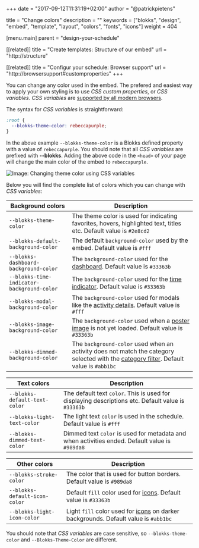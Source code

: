 +++
date            = "2017-09-12T11:31:19+02:00"
author          = "@patrickpietens"

title           = "Change colors"
description     = ""
keywords        = ["blokks", "design", "embed", "template", "layout", "colors", "fonts", "icons"]
weight          = 404

[menu.main]
parent          = "design-your-schedule"

[[related]]
title = "Create templates: Structure of our embed"
url = "http://structure"

[[related]]
title = "Configur your schedule: Browser support"
url = "http://browsersupport#customproperties"
+++

You can change any color used in the embed. The prefered and easiest way to apply your own styling is to use *CSS custom properties*, or *CSS variables*. *CSS variables* are [supported by all modern browsers](http://configure/browsersupport).

The syntax for *CSS variables* is straightforward:

```css
:root {
  --blokks-theme-color: rebeccapurple;
}
```

In the above example `--blokks-theme-color` is a Blokks defined property with a value of `rebeccapurple`. You should note that all *CSS variables* are prefixed with **--blokks**. Adding the above code in the `<head>` of your page will change the main color of the embed to `rebeccapurple`.

![Image: Changing theme color using CSS variables](https://blokks.co/docs/images/rebeccapurple.png)

Below you will find the complete list of colors which you can change with *CSS variables*:

| Background colors | Description |
|-------------------|-------------|
| `--blokks-theme-color` | The theme color is used for indicating favorites, hovers, highlighted text, titles etc. Default value is `#2e8cd2` |
| `--blokks-default-background-color` | The default `background-color` used by the embed. Default value is `#fff` |
| `--blokks-dashboard-background-color` | The `background-color` used for the [dashboard](http://blokks). Default value is `#33363b` |
| `--blokks-time-indicator-background-color` | The `background-color` used for the [time indicator](http://plc). Default value is `#33363b` |
| `--blokks-modal-background-color` | The `background-color` used for modals like the [activity details](http://blokks). Default value is `#fff` |
| `--blokks-image-background-color` | The `background-color` used when a [poster image](http://blokks) is not yet loaded. Default value is `#33363b` |
| `--blokks-dimmed-background-color` | The `background-color` used when an activity does not match the category selected with the [category filter](http://). Default value is `#abb1bc` |

| Text colors | Description |
|-------------|-------------|
| `--blokks-default-text-color` | The default text `color`. This is used for displaying descriptions etc. Default value is `#33363b` |
| `--blokks-light-text-color` | The light text `color` is used in the schedule. Default value is `#fff` |
| `--blokks-dimmed-text-color` | Dimmed text `color` is used for metadata and when activities ended. Default value is `#989da8` |

| Other colors | Description |
|--------------|-------------|
| `--blokks-stroke-color` | The color that is used for button borders. Default value is `#989da8` |
| `--blokks-default-icon-color` | Default `fill` color used for [icons](http://icons). Default value is `#33363b` |
| `--blokks-light-icon-color` | Light `fill` color used for [icons](http://icons) on darker backgrounds. Default value is `#abb1bc` |

<span class='note'>You should note that *CSS variables* are case sensitive, so `--blokks-theme-color` and `--Blokks-Theme-Color` are different.</span>